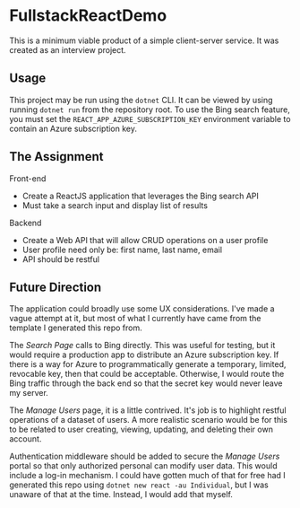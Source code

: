 # FullstackReactDemo

This is a minimum viable product of a simple client-server service. It was
created as an interview project.

## Usage

This project may be run using the `dotnet` CLI. It can be viewed by using
running `dotnet run` from the repository root. To use the Bing search feature,
you must set the `REACT_APP_AZURE_SUBSCRIPTION_KEY` environment variable to
contain an Azure subscription key.

## The Assignment

Front-end

- Create a ReactJS application that leverages the Bing search API
- Must take a search input and display list of results

Backend

- Create a Web API that will allow CRUD operations on a user profile
- User profile need only be: first name, last name, email
- API should be restful

## Future Direction

The application could broadly use some UX considerations. I've made a vague
attempt at it, but most of what I currently have came from the template I
generated this repo from.

The _Search Page_ calls to Bing directly. This was useful for testing, but it
would require a production app to distribute an Azure subscription key. If
there is a way for Azure to programmatically generate a temporary, limited,
revocable key, then that could be acceptable. Otherwise, I would route the Bing
traffic through the back end so that the secret key would never leave my
server.

The _Manage Users_ page, it is a little contrived. It's job is to highlight
restful operations of a dataset of users. A more realistic scenario would be
for this to be related to user creating, viewing, updating, and deleting their
own account.

Authentication middleware should be added to secure the _Manage Users_ portal
so that only authorized personal can modify user data. This would include a
log-in mechanism. I could have gotten much of that for free had I generated
this repo using `dotnet new react -au Individual`, but I was unaware of that at
the time. Instead, I would add that myself.
